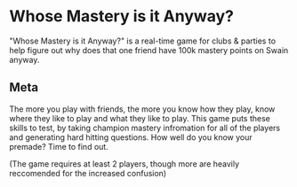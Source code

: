 # Whose Mastery is it Anyway?

"Whose Mastery is it Anyway?" is a real-time game for clubs & parties to help figure out why does that one friend have 100k mastery points on Swain anyway.

## Meta

The more you play with friends, the more you know how they play, know where they like to play and what they like to play. This game puts these skills to test, by taking champion mastery infromation for all of the players and generating hard hitting questions. How well do you know your premade? Time to find out.

(The game requires at least 2 players, though more are heavily reccomended for the increased confusion)
